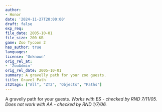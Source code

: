 ```yaml
---
author:
- Honor
date: '2024-11-27T20:00:00'
draft: false
exp_req:
file_date: 2005-10-01
file_size: 200 KB
game: Zoo Tycoon 2
has_author: true
languages:
license: 'Unknown'
orig_rel_at:
- 'ZooAdmin'
orig_rel_date: 2005-10-01
summary: A gravelly path for your zoo guests.
title: Gravel Path
zt2tags: ["All", "ZT2", "Objects", "Paths"]
---
```

A gravelly path for your guests. *Works with ES - checked by RND 7/11/05.* *Does not work with AA - checked by RND 1/7/06.*
